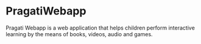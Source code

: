 # PragatiWebapp
Pragati Webapp is a web application that helps children perform interactive learning by the means of books, videos, audio and games.
